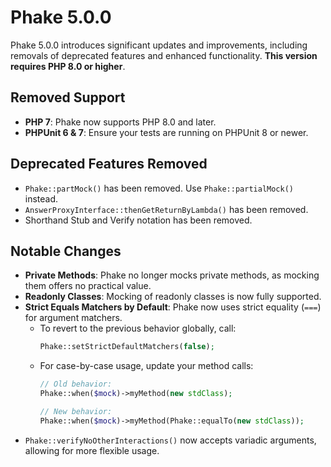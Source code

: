 # Phake 5.0.0

Phake 5.0.0 introduces significant updates and improvements, including removals of deprecated features and enhanced functionality. **This version requires PHP 8.0 or higher**.

## Removed Support
- **PHP 7**: Phake now supports PHP 8.0 and later.
- **PHPUnit 6 & 7**: Ensure your tests are running on PHPUnit 8 or newer.

## Deprecated Features Removed
- `Phake::partMock()` has been removed. Use `Phake::partialMock()` instead.
- `AnswerProxyInterface::thenGetReturnByLambda()` has been removed.
- Shorthand Stub and Verify notation has been removed.

## Notable Changes
- **Private Methods**: Phake no longer mocks private methods, as mocking them offers no practical value.
- **Readonly Classes**: Mocking of readonly classes is now fully supported.
- **Strict Equals Matchers by Default**: Phake now uses strict equality (`===`) for argument matchers.  
  - To revert to the previous behavior globally, call:
    ```php
    Phake::setStrictDefaultMatchers(false);
    ```
  - For case-by-case usage, update your method calls:
    ```php
    // Old behavior:
    Phake::when($mock)->myMethod(new stdClass);
    
    // New behavior:
    Phake::when($mock)->myMethod(Phake::equalTo(new stdClass));
    ```
- `Phake::verifyNoOtherInteractions()` now accepts variadic arguments, allowing for more flexible usage.


